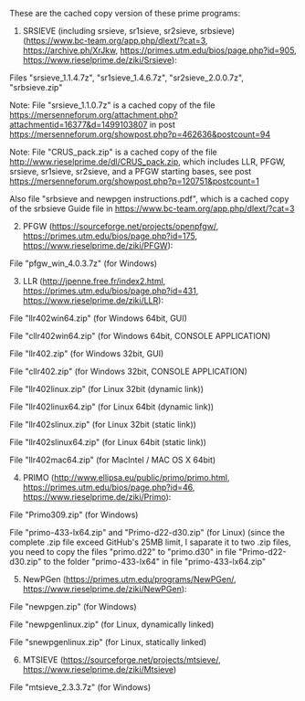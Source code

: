 These are the cached copy version of these prime programs:

1. SRSIEVE (including srsieve, sr1sieve, sr2sieve, srbsieve) (https://www.bc-team.org/app.php/dlext/?cat=3, https://archive.ph/XrJkw, https://primes.utm.edu/bios/page.php?id=905, https://www.rieselprime.de/ziki/Srsieve):

Files "srsieve_1.1.4.7z", "sr1sieve_1.4.6.7z", "sr2sieve_2.0.0.7z", "srbsieve.zip"

Note: File "srsieve_1.1.0.7z" is a cached copy of the file https://mersenneforum.org/attachment.php?attachmentid=16377&d=1499103807 in post https://mersenneforum.org/showpost.php?p=462636&postcount=94

Note: File "CRUS_pack.zip" is a cached copy of the file http://www.rieselprime.de/dl/CRUS_pack.zip, which includes LLR, PFGW, srsieve, sr1sieve, sr2sieve, and a PFGW starting bases, see post https://mersenneforum.org/showpost.php?p=120751&postcount=1

Also file "srbsieve and newpgen instructions.pdf", which is a cached copy of the srbsieve Guide file in https://www.bc-team.org/app.php/dlext/?cat=3

2. PFGW (https://sourceforge.net/projects/openpfgw/, https://primes.utm.edu/bios/page.php?id=175, https://www.rieselprime.de/ziki/PFGW):

File "pfgw_win_4.0.3.7z" (for Windows)

3. LLR (http://jpenne.free.fr/index2.html, https://primes.utm.edu/bios/page.php?id=431, https://www.rieselprime.de/ziki/LLR):

File "llr402win64.zip" (for Windows 64bit, GUI)

File "cllr402win64.zip" (for Windows 64bit, CONSOLE APPLICATION)

File "llr402.zip" (for Windows 32bit, GUI)

File "cllr402.zip" (for Windows 32bit, CONSOLE APPLICATION)

File "llr402linux.zip" (for Linux 32bit (dynamic link))

File "llr402linux64.zip" (for Linux 64bit (dynamic link))

File "llr402slinux.zip" (for Linux 32bit (static link))

File "llr402slinux64.zip" (for Linux 64bit (static link))

File "llr402mac64.zip" (for MacIntel / MAC OS X 64bit)

4. PRIMO (http://www.ellipsa.eu/public/primo/primo.html, https://primes.utm.edu/bios/page.php?id=46, https://www.rieselprime.de/ziki/Primo):

File "Primo309.zip" (for Windows)

File "primo-433-lx64.zip" and "Primo-d22-d30.zip" (for Linux) (since the complete .zip file exceed GitHub's 25MB limit, I saparate it to two .zip files, you need to copy the files "primo.d22" to "primo.d30" in file "Primo-d22-d30.zip" to the folder "primo-433-lx64" in file "primo-433-lx64.zip"

5. NewPGen (https://primes.utm.edu/programs/NewPGen/, https://www.rieselprime.de/ziki/NewPGen):

File "newpgen.zip" (for Windows)

File "newpgenlinux.zip" (for Linux, dynamically linked)

File "snewpgenlinux.zip" (for Linux, statically linked)

6. MTSIEVE (https://sourceforge.net/projects/mtsieve/, https://www.rieselprime.de/ziki/Mtsieve)

File "mtsieve_2.3.3.7z" (for Windows)
